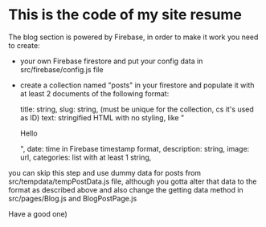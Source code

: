 # This is the code of my site resume

The blog section is powered by Firebase, in order to make it work
you need to create:
- your own Firebase firestore and put your config data in  src/firebase/config.js file
- create a collection named "posts" in your firestore and populate it with at least
  2 documents of the following format:

    title: string,
    slug: string, (must be unique for the collection, cs it's used as ID)
    text: stringified HTML with no styling, like "<p>Hello</p>",
    date: time in Firebase timestamp format,
    description: string,
    image: url,
    categories: list with at least 1 string,

you can skip this step and use dummy data for posts from src/tempdata/tempPostData.js file,
although you gotta alter that data to the format as described above
and also change the getting data method in src/pages/Blog.js and BlogPostPage.js

Have a good one)